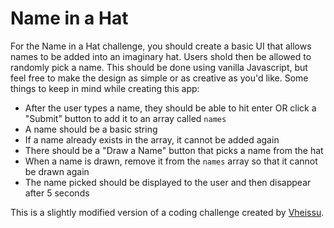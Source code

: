 # Name in a Hat

For the Name in a Hat challenge, you should create a basic UI that allows names to be added into an imaginary hat. Users shold then be allowed to randomly pick a name. This should be done using vanilla Javascript, but feel free to make the design as simple or as creative as you'd like. Some things to keep in mind while creating this app:
- After the user types a name, they should be able to hit enter OR click a "Submit" button to add it to an array called `names`
- A name should be a basic string
- If a name already exists in the array, it cannot be added again
- There should be a "Draw a Name" button that picks a name from the hat
- When a name is drawn, remove it from the `names` array so that it cannot be drawn again
- The name picked should be displayed to the user and then disappear after 5 seconds

This is a slightly modified version of a coding challenge created by [Vheissu](https://github.com/Vheissu).
